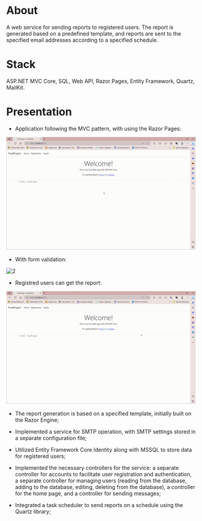 # About
A web service for sending reports to registered users. The report is generated based on a predefined template, and reports
are sent to the specified email addresses according to a specified schedule.

# Stack 
ASP.NET MVC Core, SQL, Web API, Razor Pages, Entity Framework, Quartz, MailKit.

# Presentation
- Application following the MVC pattern, with using the Razor Pages:

![start page](https://github.com/vanbogota/mysite/blob/master/assets/2/startpage.gif)

- With form validation:

![2](https://github.com/vanbogota/mysite/blob/master/assets/2/registration_validation.gif)

- Registred users can get the report:

![send report](https://github.com/vanbogota/mysite/blob/master/assets/2/login_send.gif)
  
- The report generation is based on a specified template, initially built on the Razor Engine;

- Implemented a service for SMTP operation, with SMTP settings stored in a separate configuration file;

- Utilized Entity Framework Core Identity along with MSSQL to store data for registered users;

- Implemented the necessary controllers for the service: a separate controller for accounts to facilitate user registration and
authentication, a separate controller for managing users (reading from the database, adding to the database, editing, deleting from
the database), a controller for the home page, and a controller for sending messages;

- Integrated a task scheduler to send reports on a schedule using the Quartz library;






